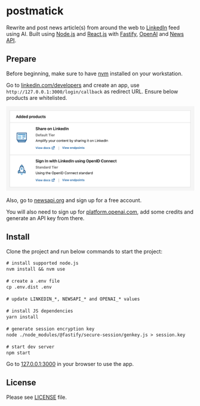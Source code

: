 # postmatick

Rewrite and post news article(s) from around the web to [LinkedIn](https://www.linkedin.com/feed/) feed using AI.
Built using [Node.js](https://nodejs.org/) and [React.js](https://react.dev/) with [Fastify](https://fastify.dev), [OpenAI](https://openai.com) and [News API](https://newsapi.org).

## Prepare

Before beginning, make sure to have [nvm](https://github.com/nvm-sh/nvm) installed on your workstation.

Go to [linkedin.com/developers](https://www.linkedin.com/developers/) and create an app, use `http://127.0.0.1:3000/login/callback` as redirect URL. Ensure below products are whitelisted.

![LinkedIn Products](assets/linkedin-products.png)

Also, go to [newsapi.org](https://newsapi.org/) and sign up for a free account.

You will also need to sign up for [platform.openai.com](https://platform.openai.com/), add some credits and generate an API key from there.

## Install

Clone the project and run below commands to start the project:

```shell
# install supported node.js
nvm install && nvm use

# create a .env file
cp .env.dist .env

# update LINKEDIN_*, NEWSAPI_* and OPENAI_* values

# install JS dependencies
yarn install

# generate session encryption key
node ./node_modules/@fastify/secure-session/genkey.js > session.key

# start dev server
npm start
```

Go to [127.0.0.1:3000](http://127.0.0.1:3000) in your browser to use the app.

## License

Please see [LICENSE](LICENSE) file.

